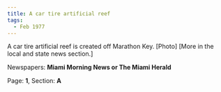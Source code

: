 ```yaml
---  
title: A car tire artificial reef  
tags:  
  - Feb 1977  
---  
```

  
A car tire artificial reef is created off Marathon Key. [Photo] [More in the local and state news section.]  
  
Newspapers: **Miami Morning News or The Miami Herald**  
  
Page: **1**, Section: **A** 
